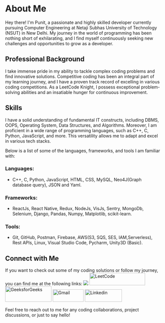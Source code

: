# About Me

Hey there! I'm Punit, a passionate and highly skilled developer currently pursuing Computer Engineering at Netaji Subhas University of Technology (NSUT) in New Delhi. My journey in the world of programming has been nothing short of exhilarating, and I find myself continuously seeking new challenges and opportunities to grow as a developer.

## Professional Background

I take immense pride in my ability to tackle complex coding problems and find innovative solutions. Competitive coding has been an integral part of my learning journey, and I have a proven track record of excelling in various coding competitions. As a LeetCode Knight, I possess exceptional problem-solving abilities and an insatiable hunger for continuous improvement.

## Skills

I have a solid understanding of fundamental IT constructs, including DBMS, OOPS, Operating System, Data Structures, and Algorithms. Moreover, I am proficient in a wide range of programming languages, such as C++, C, Python, JavaScript, and more. This versatility allows me to adapt and excel in various tech stacks.

Below is a list of some of the languages, frameworks, and tools I am familiar with:

### Languages:
 - C++, C, Python, JavaScript, HTML, CSS, MySQL, Neo4J(Graph database query), JSON and Yaml.  

### Frameworks:
- ReactJs, React Native, Redux, NodeJs, VisJs, Sentry, MongoDb, Selenium, Django, Pandas, Numpy, Matplotlib, scikit-learn.

### Tools:
- Git, GitHub, Postman, Firebase, AWS(S3, SQS, SES, IAM,Serverless), Rest APIs, Linux, Visual Studio Code, Pycharm, Unity3D (Basic).

## Connect with Me

If you want to check out some of my coding solutions or follow my journey, you can find me at the following links:
 ![](https://komarev.com/ghpvc/?username=Punit611)
 [<img src="https://assets.leetcode.com/static_assets/public/webpack_bundles/images/logo-dark.e99485d9b.svg" alt="LeetCode" width="180" height="40">](https://leetcode.com/monesehrawat423)
 [<img src="https://media.geeksforgeeks.org/wp-content/cdn-uploads/20210420155809/gfg-new-logo.png" alt="GeeksforGeeks" width="150" height="50">](https://auth.geeksforgeeks.org/user/punitsehrawat423/practice/)
 [<img src="https://ssl.gstatic.com/ui/v1/icons/mail/rfr/logo_gmail_lockup_default_1x_r5.png" alt="Gmail" width="100" height="40">](mailto:punitsehrawat423@gmail.com)
 [<img src="https://upload.wikimedia.org/wikipedia/commons/thumb/a/aa/LinkedIn_2021.svg/300px-LinkedIn_2021.svg.png" alt="Linkedin" width="120" height="40">](https://www.linkedin.com/in/punit-sehrawat-523a88204)

Feel free to reach out to me for any coding collaborations, project discussions, or just to say hello!

<!--
**Punit611/punit611** is a ✨ _special_ ✨ repository because its `README.md` (this file) appears on your GitHub profile.

Here are some ideas to get you started:

- 🔭 I’m currently working on ...
- 🌱 I’m currently learning ...
- 👯 I’m looking to collaborate on ...
- 🤔 I’m looking for help with ...
- 💬 Ask me about ...
- 📫 How to reach me: ...
- 😄 Pronouns: ...
- ⚡ Fun fact: ...
-->
